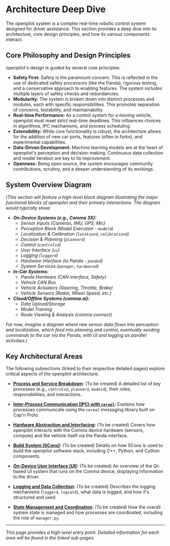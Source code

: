 # Architecture Deep Dive

The openpilot system is a complex real-time robotic control system designed for driver assistance. This section provides a deep dive into its architecture, core design principles, and how its various components interact.

## Core Philosophy and Design Principles

openpilot's design is guided by several core principles:

*   **Safety First:** Safety is the paramount concern. This is reflected in the use of dedicated safety processors (like the Panda), rigorous testing, and a conservative approach to enabling features. The system includes multiple layers of safety checks and redundancies.
*   **Modularity:** The system is broken down into distinct processes and modules, each with specific responsibilities. This promotes separation of concerns, testability, and maintainability.
*   **Real-time Performance:** As a control system for a moving vehicle, openpilot must meet strict real-time deadlines. This influences choices in algorithms, IPC mechanisms, and process scheduling.
*   **Extensibility:** While core functionality is robust, the architecture allows for the addition of new car ports, features (often in forks), and experimental capabilities.
*   **Data-Driven Development:** Machine learning models are at the heart of openpilot's perception and decision-making. Continuous data collection and model iteration are key to its improvement.
*   **Openness:** Being open source, the system encourages community contributions, scrutiny, and a deeper understanding of its workings.

## System Overview Diagram

*(This section will feature a high-level block diagram illustrating the major functional blocks of openpilot and their primary interactions. The diagram would typically show:*

*   ***On-Device Systems (e.g., Comma 3X):***
    *   *Sensor Inputs (Cameras, IMU, GPS, Mic)*
    *   *Perception Block (Model Execution - `modeld`)*
    *   *Localization & Calibration (`locationd`, `calibrationd`)*
    *   *Decision & Planning (`plannerd`)*
    *   *Control (`controlsd`)*
    *   *User Interface (`ui`)*
    *   *Logging (`loggerd`)*
    *   *Hardware Interface (to Panda - `pandad`)*
    *   *System Services (`manager`, `hardwared`)*
*   ***In-Car Systems:***
    *   *Panda Hardware (CAN interface, Safety)*
    *   *Vehicle CAN Bus*
    *   *Vehicle Actuators (Steering, Throttle, Brake)*
    *   *Vehicle Sensors (Radar, Wheel Speed, etc.)*
*   ***Cloud/Offline Systems (comma.ai):***
    *   *Data Upload/Storage*
    *   *Model Training*
    *   *Route Viewing & Analysis (comma connect)*

*For now, imagine a diagram where raw sensor data flows into perception and localization, which feed into planning and control, eventually sending commands to the car via the Panda, with UI and logging as parallel activities.)*

## Key Architectural Areas

The following subsections (linked to their respective detailed pages) explore critical aspects of the openpilot architecture:

*   **[Process and Service Breakdown](wiki/TODO-Process-Service-Breakdown.md):** (To be created)
    A detailed list of key processes (e.g., `controlsd`, `plannerd`, `modeld`), their roles, responsibilities, and interactions.

*   **[Inter-Process Communication (IPC) with `cereal`](Inter-Process-Communication-with-Cereal.md):**
    Explains how processes communicate using the `cereal` messaging library built on Cap'n Proto.

*   **[Hardware Abstraction and Interfacing](wiki/TODO-Hardware-Abstraction.md):** (To be created)
    Covers how openpilot interacts with the Comma device hardware (sensors, compute) and the vehicle itself via the Panda interface.

*   **[Build System (SCons)](wiki/TODO-Build-System.md):** (To be created)
    Details on how SCons is used to build the openpilot software stack, including C++, Python, and Cython components.

*   **[On-Device User Interface (UI)](wiki/TODO-On-Device-UI.md):** (To be created)
    An overview of the Qt-based UI system that runs on the Comma device, displaying information to the driver.

*   **[Logging and Data Collection](wiki/TODO-Logging-Data-Collection.md):** (To be created)
    Describes the logging mechanisms (`loggerd`, `logcatd`), what data is logged, and how it's structured and used.

*   **[State Management and Coordination](wiki/TODO-State-Management.md):** (To be created)
    How the overall system state is managed and how processes are coordinated, including the role of `manager.py`.

---
*This page provides a high-level entry point. Detailed information for each area will be found in the linked sub-pages.*
